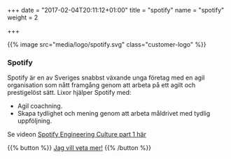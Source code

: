 +++
date = "2017-02-04T20:11:12+01:00"
title = "spotify"
name = "spotify"
weight = 2

+++

{{% image src="media/logo/spotify.svg" class="customer-logo" %}}
### Spotify
Spotify är en av Sveriges snabbst växande unga företag med en agil organisation som nått framgång genom att arbeta på ett agilt och prestigelöst sätt. Lixor hjälper Spotify med:

* Agil coachning.
* Skapa tydlighet och mening genom att arbeta måldrivet med tydlig uppföljning.

Se videon [Spotify Engineering Culture part 1 här](https://www.youtube.com/watch?v=Mpsn3WaI_4k)

{{% button %}}
[Jag vill veta mer!](mailto:team@lixor.se)
{{% /button %}}

